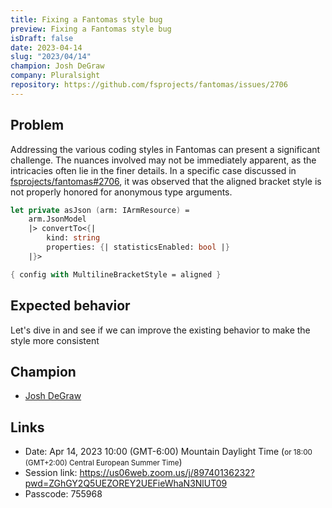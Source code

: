 ```yaml
---
title: Fixing a Fantomas style bug
preview: Fixing a Fantomas style bug
isDraft: false
date: 2023-04-14
slug: "2023/04/14"
champion: Josh DeGraw
company: Pluralsight
repository: https://github.com/fsprojects/fantomas/issues/2706
---
```


## Problem

Addressing the various coding styles in Fantomas can present a significant challenge. The nuances involved may not be immediately apparent, as the intricacies often lie in the finer details. In a specific case discussed in [fsprojects/fantomas#2706](https://github.com/fsprojects/fantomas/issues/2706), it was observed that the aligned bracket style is not properly honored for anonymous type arguments.

```fsharp
let private asJson (arm: IArmResource) =
    arm.JsonModel
    |> convertTo<{|
        kind: string
        properties: {| statisticsEnabled: bool |}
    |}>
```

```fsharp
{ config with MultilineBracketStyle = aligned }
```

## Expected behavior

Let's dive in and see if we can improve the existing behavior to make the style more consistent

## Champion

- [Josh DeGraw](https://twitter.com/rawdeg)

## Links

- Date: Apr 14, 2023 10:00 (GMT-6:00) Mountain Daylight Time (<small>or 18:00 (GMT+2:00) Central European Summer Time</small>)
- Session link: https://us06web.zoom.us/j/89740136232?pwd=ZGhGY2Q5UEZOREY2UEFieWhaN3NlUT09
- Passcode: 755968
